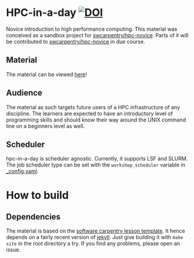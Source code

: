 # HPC-in-a-day [![DOI](https://zenodo.org/badge/83803821.svg)](https://zenodo.org/badge/latestdoi/83803821)

Novice introduction to high performance computing. This material was conceived as a sandbox project for [swcarpentry/hpc-novice](https://github.com/psteinb/hpc-in-a-day). Parts of it will be contributed to [swcarpentry/hpc-novice](https://github.com/psteinb/hpc-in-a-day) in due course.

## Material

The material can be viewed [here](https://psteinb.github.io/hpc-in-a-day)!

## Audience

The material as such targets future users of a HPC infrastructure of any discipline. The learners are expected to have an introductory level of programming skills and should know their way around the UNIX command line on a beginners level as well.

## Scheduler

hpc-in-a-day is scheduler agnostic. Currently, it supports LSF and SLURM. The job scheduler type can be set with the `workshop_scheduler` variable in [_config.yaml](https://github.com/psteinb/hpc-in-a-day/blob/711cf3f309a04d4a6e955e39c701444733194fed/_config.yml#L40).

# How to build

## Dependencies

The material is based on the [software carpentry lesson template](https://github.com/swcarpentry/styles). It hence depends on a fairly recent version of [jekyll](jekyllrb.org). Just give building it with `make site` in the root directory a try. If you find any problems, please open an issue.
